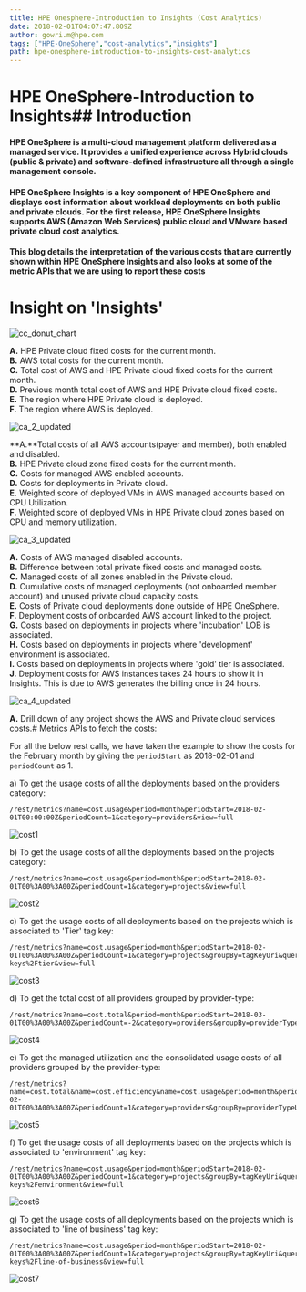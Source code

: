 ```yaml
---
title: HPE Onesphere-Introduction to Insights (Cost Analytics)
date: 2018-02-01T04:07:47.809Z
author: gowri.m@hpe.com 
tags: ["HPE-OneSphere","cost-analytics","insights"]
path: hpe-onesphere-introduction-to-insights-cost-analytics
---
```

# HPE OneSphere-Introduction to Insights## Introduction

#### HPE OneSphere is a multi-cloud management platform delivered as a managed service. It provides a unified experience across Hybrid clouds (public & private) and software-defined infrastructure all through a single management console.

#### HPE OneSphere Insights is a key component of HPE OneSphere and displays cost information about workload deployments on both public and private clouds. For the first release, HPE OneSphere Insights supports AWS (Amazon Web Services) public cloud and VMware based private cloud cost analytics. 

#### This blog details the interpretation of the various costs that are currently shown within HPE OneSphere Insights and also looks at some of the metric APIs that we are using to report these costs

# Insight on 'Insights'

![cc_donut_chart](https://hpe-developer-portal.s3.amazonaws.com/uploads/media/2018/2/cc_donut_chart-1519133152656.png)

**A.**  HPE Private cloud fixed costs for the current month.  
**B.**  AWS total costs for the current month.  
**C.** Total cost of AWS and HPE Private cloud fixed costs for the current month.  
**D.** Previous month total cost of AWS and HPE Private cloud fixed costs.  
**E.** The region where HPE Private cloud is deployed.  
**F.** The region where AWS is deployed.  

![ca_2_updated](https://hpe-developer-portal.s3.amazonaws.com/uploads/media/2018/2/ca_2_updated-1518419668635.png)

**A.**Total costs of all AWS accounts(payer and member), both enabled and disabled.  
**B.** HPE Private cloud zone fixed costs for the current month.  
**C.** Costs for managed AWS enabled accounts.  
**D.** Costs for deployments in Private cloud.  
**E.** Weighted score of deployed VMs in AWS managed accounts based on CPU Utilization.  
**F.** Weighted score of deployed VMs in HPE Private cloud zones based on CPU and memory utilization.  

![ca_3_updated](https://hpe-developer-portal.s3.amazonaws.com/uploads/media/2018/2/ca_3_updated-1518419689391.png)

**A.** Costs of AWS managed disabled accounts.  
**B.** Difference between total private fixed costs and managed costs.  
**C.** Managed costs of all zones enabled in the Private cloud.  
**D.** Cumulative costs of managed deployments (not onboarded member account) and unused private cloud capacity costs.  
**E.** Costs of Private cloud deployments done outside of HPE OneSphere.  
**F.** Deployment costs of onboarded AWS account linked to the project.  
**G.** Costs based on deployments in projects where 'incubation' LOB is associated.  
**H.** Costs based on deployments in projects where 'development' environment is associated.  
**I.** Costs based on deployments in projects where 'gold' tier is associated.  
**J.** Deployment costs for AWS instances takes 24 hours to show it in Insights. This is due to AWS generates the billing once in 24 hours.  



![ca_4_updated](https://hpe-developer-portal.s3.amazonaws.com/uploads/media/2018/2/ca_4_updated-1518419707068.png)

**A.** Drill down of any project shows the AWS and Private cloud services costs.# Metrics APIs to fetch the costs:

For all the below rest calls, we have taken the example to show the costs for the February month by giving the `periodStart` as 2018-02-01 and `periodCount` as 1.  

a) To get the usage costs of all the deployments based on the providers category:
```
/rest/metrics?name=cost.usage&period=month&periodStart=2018-02-01T00:00:00Z&periodCount=1&category=providers&view=full
```


![cost1](https://hpe-developer-portal.s3.amazonaws.com/uploads/media/2018/2/cost1-1519120309105.png)

b) To get the usage costs of all the deployments based on the projects category:
```
/rest/metrics?name=cost.usage&period=month&periodStart=2018-02-01T00%3A00%3A00Z&periodCount=1&category=projects&view=full
```


![cost2](https://hpe-developer-portal.s3.amazonaws.com/uploads/media/2018/2/cost2-1519120593778.png)

c) To get the usage costs of all deployments based on the projects which is associated to 'Tier' tag key:
```
/rest/metrics?name=cost.usage&period=month&periodStart=2018-02-01T00%3A00%3A00Z&periodCount=1&category=projects&groupBy=tagKeyUri&query=tagKeyUri+EQ+%2Frest%2Ftag-keys%2Ftier&view=full
```


![cost3](https://hpe-developer-portal.s3.amazonaws.com/uploads/media/2018/2/cost3-1519120610491.png)

d) To get the total cost of all providers grouped by provider-type:
```
/rest/metrics?name=cost.total&period=month&periodStart=2018-03-01T00%3A00%3A00Z&periodCount=-2&category=providers&groupBy=providerTypeUri&view=full
```


![cost4](https://hpe-developer-portal.s3.amazonaws.com/uploads/media/2018/2/cost4-1519120969465.png)

e) To get the managed utilization and the consolidated usage costs of all providers grouped by the provider-type:
```
/rest/metrics?name=cost.total&name=cost.efficiency&name=cost.usage&period=month&periodStart=2018-02-01T00%3A00%3A00Z&periodCount=1&category=providers&groupBy=providerTypeUri&view=full
```


![cost5](https://hpe-developer-portal.s3.amazonaws.com/uploads/media/2018/2/cost5-1519121259583.png)

f) To get the usage costs of all deployments based on the projects which is associated to 'environment' tag key:
```
/rest/metrics?name=cost.usage&period=month&periodStart=2018-02-01T00%3A00%3A00Z&periodCount=1&category=projects&groupBy=tagKeyUri&query=tagKeyUri+EQ+%2Frest%2Ftag-keys%2Fenvironment&view=full
```


![cost6](https://hpe-developer-portal.s3.amazonaws.com/uploads/media/2018/2/cost6-1519121506385.png)

g) To get the usage costs of all deployments based on the projects which is associated to 'line of business' tag key:
```
/rest/metrics?name=cost.usage&period=month&periodStart=2018-02-01T00%3A00%3A00Z&periodCount=1&category=projects&groupBy=tagKeyUri&query=tagKeyUri+EQ+%2Frest%2Ftag-keys%2Fline-of-business&view=full
```


![cost7](https://hpe-developer-portal.s3.amazonaws.com/uploads/media/2018/2/cost7-1519121672169.png)


